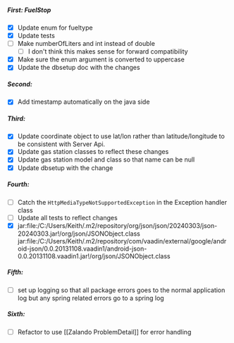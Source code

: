 ##### First: FuelStop
- [x] Update enum for fueltype
- [x] Update tests
- [ ] Make numberOfLiters and int instead of double
	- [ ] I don't think this makes sense for forward compatibility 
- [x] Make sure the enum argument is converted to uppercase
- [x] Update the dbsetup doc with the changes
##### Second: 
- [x] Add timestamp automatically on the java side
##### Third: 
- [x] Update coordinate object to use lat/lon rather than latitude/longitude to be consistent with Server Api. 
- [x] Update gas station classes to reflect these changes
- [x] Update gas station model and class so that name can be null
- [x] Update dbsetup with the change
##### Fourth: 
- [ ] Catch the `HttpMediaTypeNotSupportedException` in the Exception handler class
- [ ] Update all tests to reflect changes
- [x] jar:file:/C:/Users/Keith/.m2/repository/org/json/json/20240303/json-20240303.jar!/org/json/JSONObject.class
	jar:file:/C:/Users/Keith/.m2/repository/com/vaadin/external/google/android-json/0.0.20131108.vaadin1/android-json-0.0.20131108.vaadin1.jar!/org/json/JSONObject.class
##### Fifth:
- [ ] set up logging so that all package errors goes to the normal application log but any spring related errors go to a spring log
##### Sixth:
- [ ] Refactor to use [[Zalando ProblemDetail]] for error handling
